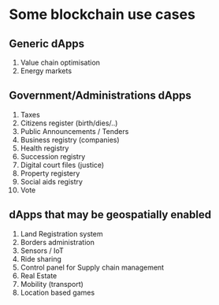 # Some blockchain use cases 
## Generic dApps
1. Value chain optimisation
1. Energy markets

## Government/Administrations dApps
1. Taxes
1. Citizens register (birth/dies/..)
1. Public Announcements / Tenders
1. Business registry (companies)
1. Health registry
1. Succession registry
1. Digital court files (justice) 
1. Property registery
1. Social aids registry
1. Vote  

## dApps that may be geospatially enabled
1. Land Registration system
1. Borders administration
1. Sensors / IoT
1. Ride sharing
1. Control panel for Supply chain management
1. Real Estate
1. Mobility (transport)
1. Location based games